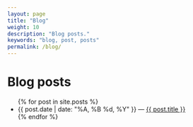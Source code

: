 ```yaml
---
layout: page
title: "Blog"
weight: 10
description: "Blog posts."
keywords: "blog, post, posts"
permalink: /blog/
---
```


# Blog posts

<ul>
  {% for post in site.posts %}
    <li>
      {{ post.date | date: "%A, %B %d, %Y" }} &mdash; <a href="{{ post.url }}">{{ post.title }}</a>
    </li>
  {% endfor %}
</ul>
